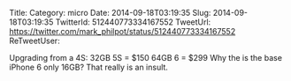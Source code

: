 Title: 
Category: micro
Date: 2014-09-18T03:19:35
Slug: 2014-09-18T03:19:35
TwitterId: 512440773334167552
TweetUrl: https://twitter.com/mark_philpot/status/512440773334167552
ReTweetUser: 

Upgrading from a 4S: 
32GB 5S = $150
64GB 6 = $299
Why the is the base iPhone 6 only 16GB? That really is an insult.